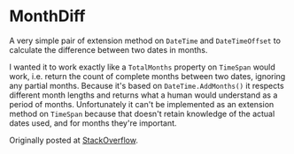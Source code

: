 # MonthDiff

A very simple pair of extension method on `DateTime` and `DateTimeOffset` to calculate the difference between two dates in months.

I wanted it to work exactly like a `TotalMonths` property on `TimeSpan` would work, i.e. return the count of complete months between two dates, ignoring any partial months. Because it's based on `DateTime.AddMonths()` it respects different month lengths and returns what a human would understand as a period of months. Unfortunately it can't be implemented as an extension method on `TimeSpan` because that doesn't retain knowledge of the actual dates used, and for months they're important.

Originally posted at [StackOverflow](http://stackoverflow.com/questions/1525990/calculating-the-difference-in-months-between-two-dates/25136172#25136172).